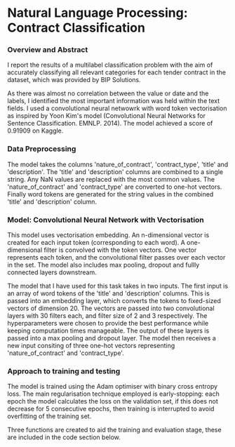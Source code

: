 # Natural Language Processing: Contract Classification

### Overview and Abstract

I report the results of a multilabel classification problem with the aim of accurately classifying all relevant categories for each tender contract in the dataset, which was provided by BIP Solutions.

As there was almost no correlation between the value or date and the labels, I identified the most important information was held within the text fields. I used a convolutional neural netwowrk with word token vectorisation as inspired by Yoon Kim's model (Convolutional Neural Networks for Sentence Classification. EMNLP. 2014). The model achieved a score of 0.91909 on Kaggle.

### Data Preprocessing

The model takes the columns 'nature_of_contract', 'contract_type', 'title' and 'description'. The 'title' and 'description' columns are combined to a single string. Any NaN values are replaced with the most common values. The 'nature_of_contract' and 'contract_type' are converted to one-hot vectors. Finally word tokens are generated for the string values in the combined 'title' and 'description' column.

### Model: Convolutional Neural Network with Vectorisation

This model uses vectorisation embedding. An n-dimensional vector is created for each input token (corresponding to each word). A one-dimensional filter is convolved with the token vectors. One vector represents each token, and the convolutional filter passes over each vector in the set. The model also includes max pooling, dropout and fullly connected layers downstream. 

The model that I have used for this task takes in two inputs. The first input is an array of word tokens of the 'title' and 'description' columns. This is passed into an embedding layer, which converts the tokens to fixed-sized vectors of dimension 20. The vectors are passed into two convolutional layers with 30 filters each, and filter size of 2 and 3 respectively. The hyperparameters were chosen to provide the best performance while keeping computation times manageable. The output of these layers is passed into a max pooling and dropout layer. The model then receives a new input consiting of three one-hot vectors representing 'nature_of_contract' and 'contract_type'. 

### Approach to training and testing

The model is trained using the Adam optimiser with binary cross entropy loss. The main regularisation technique employed is early-stopping: each epoch the model calculates the loss on the validation set, if this does not decrease for 5 consecutive epochs, then training is interrupted to avoid overfitting of the training set. 

Three functions are created to aid the training and evaluation stage, these are included in the code section below.
